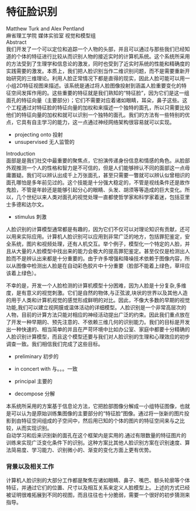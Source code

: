 # 特征脸识别
Matthew Turk and Alex Pentland  
麻省理工学院 媒体实验室 视觉和模型组  
Abstract   
我们开发了一个可以定位和追踪一个人物的头部，并且可以通过与那些我们已经知道的个体的特征进行比较从而识别人物的接近实时的计算机系统。这个系统所采用的方法受到了生理学和信息论的激发，同时也受到了近实时系统的性能和精确度的实践需要的激发。本质上，我们把人脸识别当作二维识别问题，而不是需要重新开始研究的三维理论。利用人脸正常情况下都是直得的现实，因此人脸可能可以用一小组2D特征视图来描述。该系统是通过将人脸图像投射到涵盖人脸重要变化的特征空间发挥作用的。这些重要的特征就是我们熟知的“特征脸”，因为它们是这一组面孔的特征向量（主要部分）；它们不需要对应着诸如眼睛，耳朵，鼻子这些。这个工程通过对特征脸的特征向量的加权和来描述一个独特的面孔，所以只需要比较他们的特征向量的加权和就可以识别一个独特的面孔。我们的方法有一些特别的优点，它具有自主学习的能力，这一点通过神经网络架构很容易就可以实现。

* projecting onto 投射
* unsupervised  无人监管的


Introduction  
面部是是我们社交中最重要的聚焦点，它扮演传递身份信息和情感的角色。从脸部外观推测一个人的性格和智力是不可信的，但是人们能够辨认不同的面部这一点毋庸置疑。我们可以辨认出成千上万张面孔，甚至只需要一瞥就可以辨认似曾相识的面孔哪怕是多年前见过的。这个技能是十分强大稳定的，不管是视线条件还是故作鬼脸，不管是年龄还是能够引起分心的眼睛、头发、胡须等等造成的巨大变化。所以，几个世纪以来人类对面孔的视觉处理一直都使哲学家和科学家着迷，包括亚里士多德和达尔文。

 * stimulus 刺激
   
人脸识别的计算模型通常都是有趣的，因为它们不仅可以对理论知识有贡献，还可以用来实际应用。计算机人脸识别可以应用到非常广泛的地方，包括罪犯鉴定，安全系统，图片和视频处理，还有人机交互。举个例子，模型化一个特定的人脸，并且从大量的人脸模型中找出来的能力会极大的提高罪犯鉴定。甚至仅仅是检测出人脸而不是辨认出来都是十分重要的。由于许多增强和降噪技术依赖于图像内容，所以从图像中检测出人脸是在自动彩色胶片中十分重要（脸部不能着上绿色，草坪应该着上绿色）。

不幸的是，开发一个人脸检测的计算机模型十分困难，因为人脸是十分复杂,多维度，是有意义的视觉刺激。它们是自然的物体,与正弦波,块状的世界以及其他人造的用于人类和计算机视觉的感觉形成鲜明的对比。因此，不像大多数的早期的视觉功能,我们可以建立视网膜或温体活动的详细模型。人脸识别是一个非常高层次的人物，目前的计算方法只能对相应的神经活动提出广泛的约束。因此我们重点放在了开发一种早期的、预先注意的、不依赖三维几何的识别能力。我们的目标是开发出一种快速的、相当简单的并且在严苛环境中比如办公室、家庭中都要十分精确的人脸识别计算模型，而且这个模型还要与我们对人脸识别的生理和心理效应的初步调查一致。我们相信我们完成了这些目标。
  
* preliminary 初步的
* in concert with 与。。。一致  

* principal 主要的
* decompose 分解  

本系统所采用的方案基于信息论方法，它把脸部图像分解成一小组特征图像，也就是可以认为是原始训练集图像的主要部分的“特征脸”图像。通过将一张新的图片投影到由特征空间组成的子空间中，然后用已知的个体的图片的特征空间来与之比较，从而实现识别。  
自动学习和后来识别新的面孔在这个框架内是实用的.通过有限数量的特征图片的训练来实现广泛变化条件下的识别。这种方案比其他人脸识别方案在识别速度、算法简易度、学习能力、识别微小的、渐变的变化方面上更有优势。  

### 背景以及相关工作  

计算机人脸识别的大部分工作都是聚焦在诸如眼睛、鼻子、嘴巴、额头轮廓等个体特征，并通过它们的位置、尺寸以及相互关系来定义人脸模型上。上述的方式已经被证明很难拓展到不同的视图，而且往往也十分脆弱，需要一个很好的初步猜测来指导。